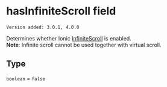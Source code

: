 # hasInfiniteScroll field

`Version added: 3.0.1, 4.0.0`

Determines whether Ionic [InfiniteScroll](https://ionicframework.com/docs/api/components/infinite-scroll/InfiniteScroll/) is enabled.  
**Note**: Infinite scroll cannot be used together with virtual scroll.

## Type

`boolean` = `false`
